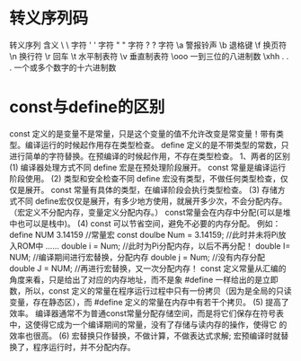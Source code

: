 #  转义序列码
转义序列    含义
\\          \ 字符
\'          ' 字符
\"          " 字符
\?          ? 字符
\a          警报铃声
\b          退格键
\f          换页符
\n          换行符
\r          回车
\t          水平制表符
\v          垂直制表符
\ooo        一到三位的八进制数
\xhh . . .  一个或多个数字的十六进制数

# const与define的区别
const 定义的是变量不是常量，只是这个变量的值不允许改变是常变量！带有类型。编译运行的时候起作用存在类型检查。
define 定义的是不带类型的常数，只进行简单的字符替换。在预编译的时候起作用，不存在类型检查。
1、两者的区别
(1) 编译器处理方式不同
define 宏是在预处理阶段展开。
const 常量是编译运行阶段使用。
(2) 类型和安全检查不同
define 宏没有类型，不做任何类型检查，仅仅是展开。
const 常量有具体的类型，在编译阶段会执行类型检查。
(3) 存储方式不同
define宏仅仅是展开，有多少地方使用，就展开多少次，不会分配内存。（宏定义不分配内存，变量定义分配内存。）
const常量会在内存中分配(可以是堆中也可以是栈中)。
(4) const 可以节省空间，避免不必要的内存分配。 例如：
define NUM 3.14159 //常量宏
const doulbe Num = 3.14159; //此时并未将Pi放入ROM中 ......
double i = Num; //此时为Pi分配内存，以后不再分配！
double I= NUM; //编译期间进行宏替换，分配内存
double j = Num; //没有内存分配
double J = NUM; //再进行宏替换，又一次分配内存！
const 定义常量从汇编的角度来看，只是给出了对应的内存地址，而不是象 #define 一样给出的是立即数，所以，const 
定义的常量在程序运行过程中只有一份拷贝（因为是全局的只读变量，存在静态区），而 #define 定义的常量在内存中有若干个拷贝。
(5) 提高了效率。 
编译器通常不为普通const常量分配存储空间，而是将它们保存在符号表中，这使得它成为一个编译期间的常量，没有了存储与读内存的操作，使得它
的效率也很高。
(6) 宏替换只作替换，不做计算，不做表达式求解;
宏预编译时就替换了，程序运行时，并不分配内存。
